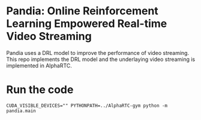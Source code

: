 Pandia: Online Reinforcement Learning Empowered Real-time Video Streaming
===

Pandia uses a DRL model to improve the performance of video streaming. This repo implements the DRL model and the underlaying video streaming is implemented in AlphaRTC.


Run the code
===

```shell
CUDA_VISIBLE_DEVICES="" PYTHONPATH=../AlphaRTC-gym python -m pandia.main
```
